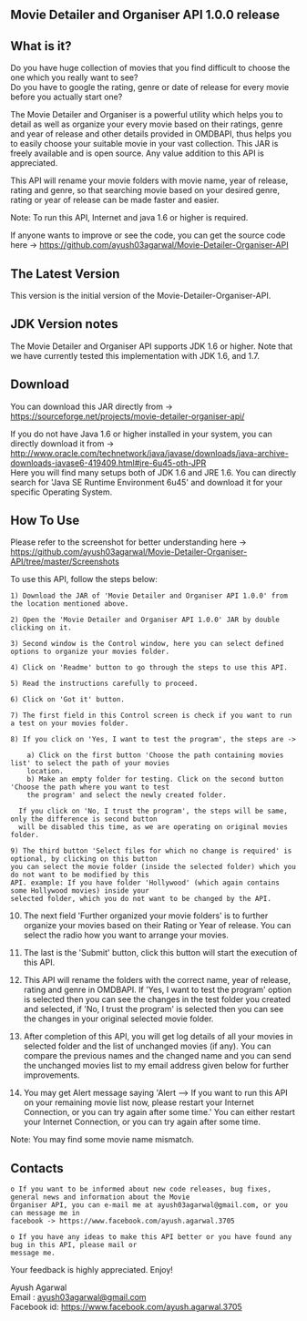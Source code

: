 
Movie Detailer and Organiser API 1.0.0 release
----------------------------------------------
						
What is it?
-----------

Do you have huge collection of movies that you find difficult to choose the one which you really want to see?<br>
Do you have to google the rating, genre or date of release for every movie before you actually start one?

The Movie Detailer and Organiser is a powerful utility which helps you to detail as well as organize your every movie based on their ratings, genre and year of release and other details provided in OMDBAPI, thus helps you to easily choose your suitable movie in your vast collection. This JAR is freely available and is open source. Any value addition to this API is appreciated. 

This API will rename your movie folders with movie name, year of release, rating and genre, so that searching movie based on your desired genre, rating or year of release can be made faster and easier. 

Note: To run this API, Internet and java 1.6 or higher is required.

If anyone wants to improve or see the code, you can get the source code here ->
https://github.com/ayush03agarwal/Movie-Detailer-Organiser-API

The Latest Version
------------------

This version is the initial version of the Movie-Detailer-Organiser-API. 
  
JDK Version notes
-----------------

The Movie Detailer and Organiser API supports JDK 1.6 or higher.  Note that we have currently tested this implementation with JDK 1.6, and 1.7.

Download
--------

You can download this JAR directly from -><br>
https://sourceforge.net/projects/movie-detailer-organiser-api/<br>

If you do not have Java 1.6 or higher installed in your system, you can directly download it from -><br>
http://www.oracle.com/technetwork/java/javase/downloads/java-archive-downloads-javase6-419409.html#jre-6u45-oth-JPR<br>
Here you will find many setups both of JDK 1.6 and JRE 1.6. You can directly search for 'Java SE Runtime Environment 6u45' and download it for your specific Operating System.

How To Use
----------

Please refer to the screenshot for better understanding here -> <br>
https://github.com/ayush03agarwal/Movie-Detailer-Organiser-API/tree/master/Screenshots<br>

To use this API, follow the steps below:

	1) Download the JAR of 'Movie Detailer and Organiser API 1.0.0' from the location mentioned above.
	
	2) Open the 'Movie Detailer and Organiser API 1.0.0' JAR by double clicking on it.
	
	3) Second window is the Control window, here you can select defined options to organize your movies folder.
	
	4) Click on 'Readme' button to go through the steps to use this API.
	
	5) Read the instructions carefully to proceed. 
	
	6) Click on 'Got it' button.
	
	7) The first field in this Control screen is check if you want to run a test on your movies folder. 
	
	8) If you click on 'Yes, I want to test the program', the steps are ->
	   
	    a) Click on the first button 'Choose the path containing movies list' to select the path of your movies 
	    location.
	    b) Make an empty folder for testing. Click on the second button 'Choose the path where you want to test 
	    the program' and select the newly created folder. 
	  
	  If you click on 'No, I trust the program', the steps will be same, only the difference is second button 
	  will be disabled this time, as we are operating on original movies folder.
	
	9) The third button 'Select files for which no change is required' is optional, by clicking on this button 
	you can select the movie folder (inside the selected folder) which you do not want to be modified by this 
	API. example: If you have folder 'Hollywood' (which again contains some Hollywood movies) inside your 
	selected folder, which you do not want to be changed by the API.
	   
   10) The next field 'Further organized your movie folders' is to further organize your movies based on their 
   Rating or Year of release. You can select the radio how you want to arrange your movies.
	   
   11) The last is the 'Submit' button, click this button will start the execution of this API. 
	   
   12) This API will rename the folders with the correct name, year of release, rating and genre in OMDBAPI. 
	   If 'Yes, I want to test the program' option is selected then you can see the changes in the test 
	   folder you created and selected, if 'No, I trust the program' is selected then you can see the 
	   changes in your original selected movie folder.
   
   13) After completion of this API, you will get log details of all your movies in selected folder and the 
   list of unchanged movies (if any). You can compare the previous names and the changed name and you can send the 
   unchanged movies list to my email address given below for further improvements.
   
   14) You may get Alert message saying 'Alert --> If you want to run this API on your remaining movie list now, please
   restart your Internet Connection, or you can try again after some time.'
   You can either restart your Internet Connection, or you can try again after some time.

   Note: You may find some movie name mismatch.
	
Contacts
--------

    o If you want to be informed about new code releases, bug fixes, general news and information about the Movie
    Organiser API, you can e-mail me at ayush03agarwal@gmail.com, or you can message me in 
    facebook -> https://www.facebook.com/ayush.agarwal.3705

    o If you have any ideas to make this API better or you have found any bug in this API, please mail or 
    message me.

Your feedback is highly appreciated. Enjoy!

Ayush Agarwal<br>
Email      :  ayush03agarwal@gmail.com<br>
Facebook id:  https://www.facebook.com/ayush.agarwal.3705<br>
